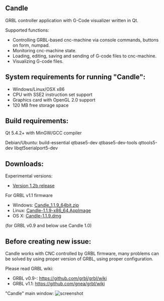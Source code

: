 Candle
-----------
GRBL controller application with G-Code visualizer written in Qt.

Supported functions:
* Controlling GRBL-based cnc-machine via console commands, buttons on form, numpad.
* Monitoring cnc-machine state.
* Loading, editing, saving and sending of G-code files to cnc-machine.
* Visualizing G-code files.

System requirements for running "Candle":
-------------------
* Windows/Linux/OSX x86
* CPU with SSE2 instruction set support
* Graphics card with OpenGL 2.0 support
* 120 MB free storage space

Build requirements:
------------------
Qt 5.4.2+ with MinGW/GCC compiler

Debian/Ubuntu: build-essential qtbase5-dev qtbase5-dev-tools qttools5-dev libqt5serialport5-dev

Downloads:
----------
Experimental versions:

* [Version 1.2b release](https://github.com/Denvi/Candle/releases/tag/v1.2b)


For GRBL v1.1 firmware

* Windows: [Candle_1.1.9_64bit.zip](https://github.com/mar0x/Candle/releases/download/v1.1.9/Candle_1.1.9_64bit.zip)
* Linux: [Candle-1.1.9-x86_64.AppImage](https://github.com/mar0x/Candle/releases/download/v1.1.9/Candle-1.1.9-x86_64.AppImage)
* OS X: [Candle-1.1.9.dmg](https://github.com/mar0x/Candle/releases/download/v1.1.9/Candle-1.1.9.dmg)

(for GRBL v0.9 and below use Candle 1.0)

Before creating new issue:
------
Candle works with CNC controlled by GRBL firmware, many problems can be solved by using proper version of GRBL, using proper configuration.

Please read GRBL wiki: 
- GRBL v0.9-: https://github.com/grbl/grbl/wiki
- GRBL v1.1: https://github.com/gnea/grbl/wiki

"Candle" main window:
![screenshot](/screenshots/screenshot_heightmap_original.png)
